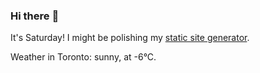 ### Hi there :wave:

It's Saturday! I might be polishing my [static site generator](https://github.com/bewuethr/pandoc-bash-blog).

Weather in Toronto: sunny, at -6°C.
